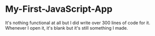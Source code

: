 # My-First-JavaScript-App
It's nothing functional at all but I did write over 300 lines of code for it. Whenever I open it, it's blank but it's still something I made.
